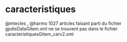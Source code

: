 # caracteristiques
@mtecles , @harmo 1027 articles faisant parti du fichier gpdisDataGitem.xml ne se trouvent pas dans le fichier caracteristiquesGitem_carv2.xml
